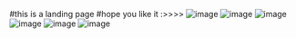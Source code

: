#this is a landing page 
#hope you like it :>>>>
![image](https://github.com/Jishnumo/Barber/assets/147910757/2bd0c175-d452-4b93-a346-5b603d8cb93a)
![image](https://github.com/Jishnumo/Barber/assets/147910757/af409138-b582-437f-be5d-59e94e3ee64b)
![image](https://github.com/Jishnumo/Barber/assets/147910757/3fd98fb8-4abd-49ca-aa87-6f5934313152)
![image](https://github.com/Jishnumo/Barber/assets/147910757/9f64f897-ef64-4819-9b02-b94a731e6097)
![image](https://github.com/Jishnumo/Barber/assets/147910757/b20d96c0-d9b7-4fec-91b8-5039932a86e6)
![image](https://github.com/Jishnumo/Barber/assets/147910757/07fd4e5d-1d5c-4f72-9e88-01b77af329e2)







